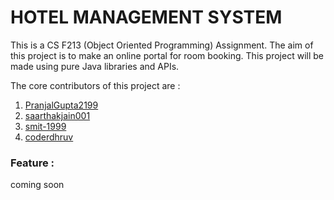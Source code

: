 # HOTEL MANAGEMENT SYSTEM

This is a CS F213 (Object Oriented Programming) Assignment. The aim of this project is to make an online portal for room booking. This project will be made using pure Java libraries and APIs. 

The core contributors of this project are : 
1. [PranjalGupta2199](https://github.com/PranjalGupta2199)
2. [saarthakjain001](https://github.com/saarthakjain001)
3. [smit-1999](https://github.com/smit-1999)
4. [coderdhruv](https://github.com/coderdhruv)

### Feature : 
coming soon  